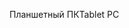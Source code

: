 <span data-ttu-id="e9e2a-101">Планшетный ПК</span><span class="sxs-lookup"><span data-stu-id="e9e2a-101">Tablet PC</span></span>